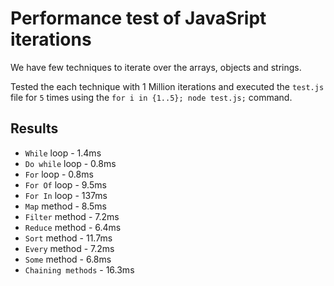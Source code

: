 # Performance test of JavaSript iterations

We have few techniques to iterate over the arrays, objects and strings. 

Tested the each technique with 1 Million iterations and executed the `test.js` file for `5` times using the `for i in {1..5}; node test.js;` command. 

## Results 
* `While` loop - 1.4ms
* `Do while` loop - 0.8ms
* `For` loop - 0.8ms
* `For Of` loop - 9.5ms
* `For In` loop - 137ms
* `Map` method - 8.5ms
* `Filter` method - 7.2ms
* `Reduce` method - 6.4ms
* `Sort` method - 11.7ms
* `Every` method - 7.2ms
* `Some` method - 6.8ms
* `Chaining methods` - 16.3ms